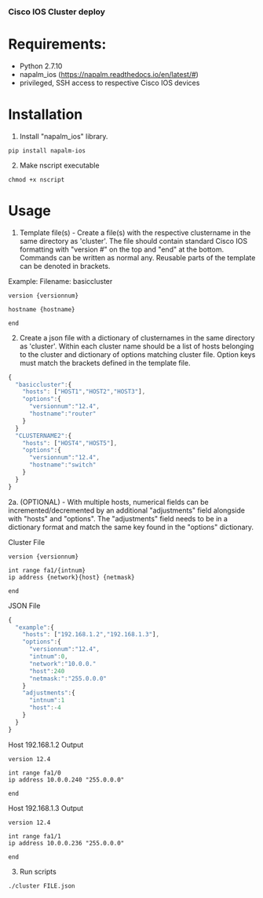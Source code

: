 ### Cisco IOS Cluster deploy

# Requirements:
- Python 2.7.10
- napalm_ios (https://napalm.readthedocs.io/en/latest/#)
- privileged, SSH access to respective Cisco IOS devices

# Installation
1. Install "napalm_ios" library.
```
pip install napalm-ios
```

2. Make nscript executable
```
chmod +x nscript
```

# Usage
1. Template file(s) - Create a file(s) with the respective clustername in the same directory as 'cluster'.  The file should contain standard Cisco IOS formatting with "version #" on the top and "end" at the bottom.  Commands can be written as normal any.  Reusable parts of the template can be denoted in brackets.

Example:
Filename: basiccluster
```
version {versionnum}

hostname {hostname}

end
```

2. Create a json file with a dictionary of clusternames in the same directory as 'cluster'.  Within each cluster name should be a list of hosts belonging to the cluster and dictionary of options matching cluster file.  Option keys must match the brackets defined in the template file.

```javascript
{
  "basiccluster":{
    "hosts": ["HOST1","HOST2","HOST3"],
    "options":{
      "versionnum":"12.4",
      "hostname":"router"
    }
  }
  "CLUSTERNAME2":{
    "hosts": ["HOST4","HOST5"],
    "options":{
      "versionnum":"12.4",
      "hostname":"switch"
    }
  }
}
```

2a. (OPTIONAL) - With multiple hosts, numerical fields can be incremented/decremented by an additional "adjustments" field alongside with "hosts" and "options".  The "adjustments" field needs to be in a dictionary format and match the same key found in the "options" dictionary.

Cluster File
```
version {versionnum}

int range fa1/{intnum}
ip address {network}{host} {netmask}

end
```

JSON File
```javascript
{
  "example":{
    "hosts": ["192.168.1.2","192.168.1.3"],
    "options":{
      "versionnum":"12.4",
      "intnum":0,
      "network":"10.0.0."
      "host":240
      "netmask:":"255.0.0.0"
    }
    "adjustments":{
      "intnum":1
      "host":-4
    }
  }
}
```

Host 192.168.1.2 Output
```
version 12.4

int range fa1/0
ip address 10.0.0.240 "255.0.0.0"

end
```

Host 192.168.1.3 Output
```
version 12.4

int range fa1/1
ip address 10.0.0.236 "255.0.0.0"

end
```

3. Run scripts
```
./cluster FILE.json
```
